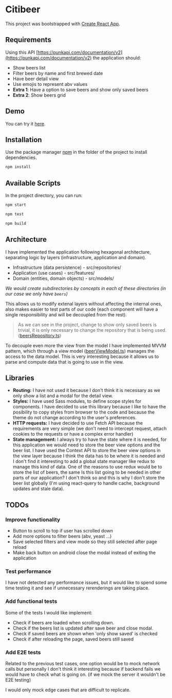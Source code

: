 # Citibeer

This project was bootstrapped with [Create React App](https://github.com/facebook/create-react-app).

## Requirements

Using this API [https://punkapi.com/documentation/v2](https://punkapi.com/documentation/v2) the application should:

- Show beers list
- Filter beers by name and first brewed date
- Have beer detail view
- Use emojis to represent abv values
- **Extra 1**: Have a option to save beers and show only saved beers
- **Extra 2**: Show beers grid

## Demo

You can try it [here](https://miguel-ra.github.io/citibeer/).

## Installation

Use the package manager [npm](https://www.npmjs.com/get-npm) in the folder of the project to install dependencies.

```bash
npm install
```

## Available Scripts

In the project directory, you can run:

```bash
npm start
```

```bash
npm test
```

```bash
npm build
```

## Architecture

I have implemented the application following hexagonal architecture, separating logic by layers (infrastructure, application and domain).

- Infrastructure (data persistence) - src/repositories/
- Application (use cases) - src/features/
- Domain (entities, domain objects) - src/models/

_We would create subdirectories by concepts in each of these directories (in our case we only have `beers`)_

This allows us to modify extenal layers without affecting the internal ones, also makes easier to test parts of our code (each component will have a single responsibility and will be decoupled from the rest).

> As we can see in the project, change to show only saved beers is trivial, it is only necessary to change the repository that is being used.
> ([beersRepository.ts](https://github.com/miguel-ra/citibeer/blob/master/src/repositories/beers/beersRepository.ts))

To decouple even more the view from the model I have implemented MVVM pattern, which through a view model ([beerViewModel.ts](https://github.com/miguel-ra/citibeer/blob/master/src/features/beers/beerViewModel.ts)) manages the access to the data model. This is very interesting because it allows us to parse and compute data that is going to use in the view.

## Libraries

- **Routing:** I have not used it because I don't think it is necessary as we only show a list and a modal for the detail view.
- **Styles:** I have used Sass modules, to define scope styles for components. I have decided to use this library because I like to have the posibility to copy styles from browser to the code and because the theme do not change according to the user's preferences.
- **HTTP requests:** I have decided to use Fetch API because the requirements are very simple (we don't need to intercept request, attach cookies to the requests or have a complex error handler)
- **State management:** I always try to have the state where it is needed, for this application we would need to store the beer view options and the beer list. I have used the Context API to store the beer view options in the view layer because I think the data has to be where it is needed and I don't find it interesting to add a global state manager like redux to manage this kind of data. One of the reasons to use redux would be to store the list of beers, the same Is this list going to be needed in other parts of our application? I don't think so and this is why I don't store the beer list globally (I'm using react-query to handle cache, background updates and stale data).

## TODOs

### Improve functionality

- Button to scroll to top if user has scrolled down
- Add more options to filter beers (abv, yeast ...)
- Save selected filters and view mode so they still selected after page reload
- Make back button on android close the modal instead of exiting the application

### Test performance

I have not detected any performance issues, but it would like to spend some time testing it and see if unnecessary rerenderings are taking place.

### Add functional tests

Some of the tests I would like implement:

- Check if beers are loaded when scrolling down.
- Check if the beers list is updated after save beer and close modal.
- Check if saved beers are shown when 'only show saved' is checked
- Check if after reloading the page, saved beers still saved

### Add E2E tests

Related to the previous test cases, one option would be to mock network calls but personally I don't think it interesting because if backend fails we would have to check what is going on. (if we mock the server it wouldn't be E2E testing)

I would only mock edge cases that are difficult to replicate.
